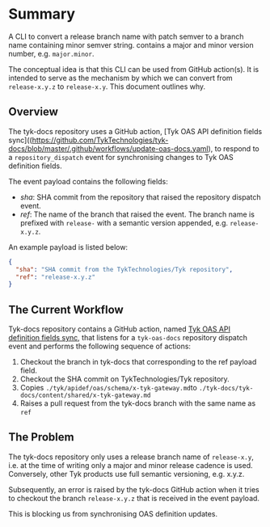 # Summary

A CLI to convert a release branch name with patch semver to a branch name
containing minor semver string. contains a major and minor version number, e.g.
`major.minor`.

The conceptual idea is that this CLI can be used from GitHub action(s). It is
intended to serve as the mechanism by which we can convert from `release-x.y.z`
to `release-x.y`. This document outlines why.

## Overview

The tyk-docs repository uses a GitHub action, [Tyk OAS API definition fields
sync]((https://github.com/TykTechnologies/tyk-docs/blob/master/.github/workflows/update-oas-docs.yaml),
to respond to a `repository_dispatch` event for synchronising changes to Tyk OAS
definition fields.

The event payload contains the following fields:

- _sha_: SHA commit from the repository that raised the repository dispatch
  event.
- _ref_: The name of the branch that raised the event. The branch name is
  prefixed with `release-` with a semantic version appended, e.g. `release-x.y.z`.

An example payload is listed below:

```json
{
  "sha": "SHA commit from the TykTechnologies/Tyk repository",
  "ref": "release-x.y.z"
}
```

## The Current Workflow

Tyk-docs repository contains a GitHub action, named [Tyk OAS API definition
fields
sync](https://github.com/TykTechnologies/tyk-docs/blob/master/.github/workflows/update-oas-docs.yaml),
that listens for a `tyk-oas-docs` repository dispatch event and performs the
following sequence of actions:

1. Checkout the branch in tyk-docs that corresponding to the ref payload field.
2. Checkout the SHA commit on TykTechnologies/Tyk repository.
3. Copies `./tyk/apidef/oas/schema/x-tyk-gateway.md`to
   `./tyk-docs/tyk-docs/content/shared/x-tyk-gateway.md`
4. Raises a pull request from the tyk-docs branch with the same name as `ref`

## The Problem

The tyk-docs repository only uses a release branch name of `release-x.y`, i.e.
at the time of writing only a major and minor release cadence is used.
Conversely, other Tyk products use full semantic versioning, e.g. x.y.z.

Subsequently, an error is raised by the tyk-docs GitHub action when it tries to
checkout the branch `release-x.y.z` that is received in the event payload.

This is blocking us from synchronising OAS definition updates.
